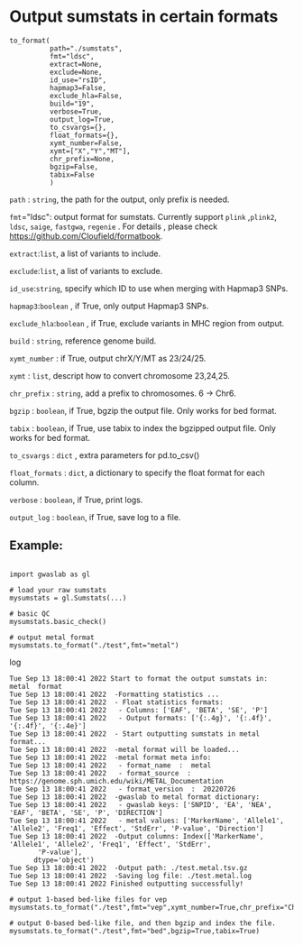 # Output sumstats in certain formats

```
to_format(
          path="./sumstats",
          fmt="ldsc",   
          extract=None,
          exclude=None,
          id_use="rsID",
          hapmap3=False,
          exclude_hla=False,  
          build="19", 
          verbose=True,
          output_log=True,
          to_csvargs={},
          float_formats={},
          xymt_number=False,
          xymt=["X","Y","MT"],
          chr_prefix=None,
          bgzip=False,
          tabix=False
          )
```


`path` : `string`, the path for the output, only prefix is needed.

`fmt`="ldsc": output format for sumstats. Currently support `plink` ,`plink2`, `ldsc`, `saige`, `fastgwa`, `regenie` . For details , please check https://github.com/Cloufield/formatbook.

`extract`:`list`, a list of variants to include.

`exclude`:`list`, a list of variants to exclude.

`id_use`:`string`, specify which ID to use when merging with Hapmap3 SNPs.

`hapmap3`:`boolean` , if True, only output Hapmap3 SNPs.

`exclude_hla`:`boolean` , if True, exclude variants in MHC region from output.

`build` : `string`, reference genome build. 

`xymt_number` : if True, output chrX/Y/MT as 23/24/25.

`xymt` : `list`, descript how to convert chromosome 23,24,25.

`chr_prefix` : `string`, add a prefix to chromosomes. 6 -> Chr6.

`bgzip` : `boolean`, if True, bgzip the output file. Only works for bed format.

`tabix` : `boolean`, if True, use tabix to index the bgzipped output file. Only works for bed format.

`to_csvargs` : `dict` , extra parameters for pd.to_csv()

`float_formats` : `dict`, a dictionary to specify the float format for each column.

`verbose` : `boolean`, if True, print logs.

`output_log` : `boolean`, if True, save log to a file.

## Example:

```

import gwaslab as gl

# load your raw sumstats
mysumstats = gl.Sumstats(...)

# basic QC
mysumstats.basic_check()

# output metal format
mysumstats.to_format("./test",fmt="metal")
```

log
```
Tue Sep 13 18:00:41 2022 Start to format the output sumstats in:  metal  format
Tue Sep 13 18:00:41 2022  -Formatting statistics ...
Tue Sep 13 18:00:41 2022  - Float statistics formats:
Tue Sep 13 18:00:41 2022   - Columns: ['EAF', 'BETA', 'SE', 'P']
Tue Sep 13 18:00:41 2022   - Output formats: ['{:.4g}', '{:.4f}', '{:.4f}', '{:.4e}']
Tue Sep 13 18:00:41 2022  - Start outputting sumstats in metal format...
Tue Sep 13 18:00:41 2022  -metal format will be loaded...
Tue Sep 13 18:00:41 2022  -metal format meta info:
Tue Sep 13 18:00:41 2022   - format_name  :  metal
Tue Sep 13 18:00:41 2022   - format_source  :  https://genome.sph.umich.edu/wiki/METAL_Documentation
Tue Sep 13 18:00:41 2022   - format_version  :  20220726
Tue Sep 13 18:00:41 2022  -gwaslab to metal format dictionary:
Tue Sep 13 18:00:41 2022   - gwaslab keys: ['SNPID', 'EA', 'NEA', 'EAF', 'BETA', 'SE', 'P', 'DIRECTION']
Tue Sep 13 18:00:41 2022   - metal values: ['MarkerName', 'Allele1', 'Allele2', 'Freq1', 'Effect', 'StdErr', 'P-value', 'Direction']
Tue Sep 13 18:00:41 2022  -Output columns: Index(['MarkerName', 'Allele1', 'Allele2', 'Freq1', 'Effect', 'StdErr',
       'P-value'],
      dtype='object')
Tue Sep 13 18:00:41 2022  -Output path: ./test.metal.tsv.gz
Tue Sep 13 18:00:41 2022  -Saving log file: ./test.metal.log
Tue Sep 13 18:00:41 2022 Finished outputting successfully!
```

```
# output 1-based bed-like files for vep
mysumstats.to_format("./test",fmt="vep",xymt_number=True,chr_prefix="Chr")

# output 0-based bed-like file, and then bgzip and index the file.
mysumstats.to_format("./test",fmt="bed",bgzip=True,tabix=True)
```
